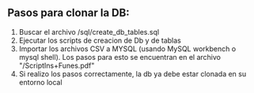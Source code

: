 
## Pasos para clonar la DB:

1)  Buscar el archivo /sql/create_db_tables.sql
2)  Ejecutar los scripts de creacion de Db y de tablas
3)  Importar los archivos CSV a MYSQL (usando MySQL workbench o mysql shell). Los pasos para esto se encuentran en el archivo "/ScriptIns+Funes.pdf"
4)  Si realizo los pasos correctamente, la db ya debe estar clonada en su entorno local
